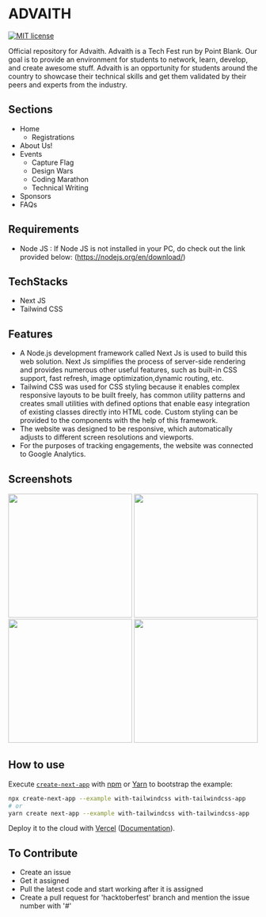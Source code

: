 # ADVAITH

[![MIT license](https://img.shields.io/badge/License-MIT-blue.svg)]()

Official repository for Advaith.
Advaith is a Tech Fest run by Point Blank. Our goal is to provide an environment for students to network, learn, develop, and create awesome stuff. Advaith is an opportunity for students around the country to showcase their technical skills and get them validated by their peers and experts from the industry.

## Sections

* Home
    * Registrations
* About Us!
* Events
    * Capture Flag
    * Design Wars
    * Coding Marathon
    * Technical Writing
* Sponsors
* FAQs

## Requirements

* Node JS :
If Node JS is not installed in your PC, do check out the link provided below:
(https://nodejs.org/en/download/)

## TechStacks

* Next JS
* Tailwind CSS


## Features

* A Node.js development framework called Next Js is used to build this web solution. Next Js simplifies the process of server-side rendering and provides numerous other useful features, such as built-in CSS support, fast refresh, image optimization,dynamic routing, etc.
* Tailwind CSS was used for CSS styling because it enables complex responsive layouts to be built freely, has common utility patterns and creates small utilities with defined options that enable easy integration of existing classes directly into HTML code. Custom styling can be provided to the components with the help of this framework.
* The website was designed to be responsive, which automatically adjusts to different screen resolutions and viewports.
* For the purposes of tracking engagements, the website was connected to Google Analytics.

## Screenshots

<p align="center">
<img src="https://ibb.co/2tG7Qd9" width="250">
<img src="https://ibb.co/KyKDMkT" width="250">
<img src="https://ibb.co/LYnPTsz" width="250">
<img src="https://ibb.co/JKQ471c" width="250">
</p>


## How to use

Execute [`create-next-app`](https://github.com/vercel/next.js/tree/canary/packages/create-next-app) with [npm](https://docs.npmjs.com/cli/init) or [Yarn](https://yarnpkg.com/lang/en/docs/cli/create/) to bootstrap the example:

```bash
npx create-next-app --example with-tailwindcss with-tailwindcss-app
# or
yarn create next-app --example with-tailwindcss with-tailwindcss-app
```

Deploy it to the cloud with [Vercel](https://vercel.com/new?utm_source=github&utm_medium=readme&utm_campaign=next-example) ([Documentation](https://nextjs.org/docs/deployment)).

## To Contribute

* Create an issue
* Get it assigned
* Pull the latest code and start working after it is assigned
* Create a pull request for 'hacktoberfest' branch and mention the issue number with '#'
